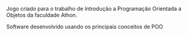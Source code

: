 Jogo criado para o trabalho de Introdução a Programação Orientada a Objetos da faculdade Athon.

Software desenvolvido usando os principais conceitos de POO
